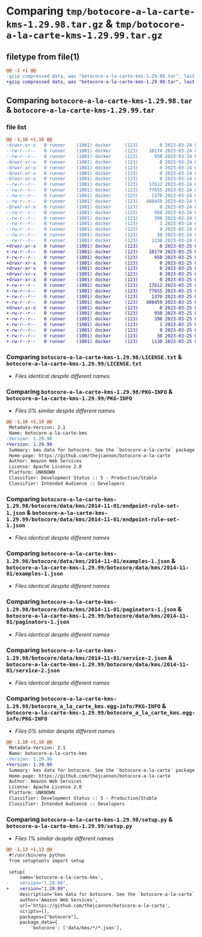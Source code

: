 # Comparing `tmp/botocore-a-la-carte-kms-1.29.98.tar.gz` & `tmp/botocore-a-la-carte-kms-1.29.99.tar.gz`

## filetype from file(1)

```diff
@@ -1 +1 @@
-gzip compressed data, was "botocore-a-la-carte-kms-1.29.98.tar", last modified: Fri Mar 24 01:24:27 2023, max compression
+gzip compressed data, was "botocore-a-la-carte-kms-1.29.99.tar", last modified: Sat Mar 25 01:22:51 2023, max compression
```

## Comparing `botocore-a-la-carte-kms-1.29.98.tar` & `botocore-a-la-carte-kms-1.29.99.tar`

### file list

```diff
@@ -1,18 +1,18 @@
-drwxr-xr-x   0 runner    (1001) docker     (123)        0 2023-03-24 01:24:27.162018 botocore-a-la-carte-kms-1.29.98/
--rw-r--r--   0 runner    (1001) docker     (123)    10174 2023-03-24 01:24:26.000000 botocore-a-la-carte-kms-1.29.98/LICENSE.txt
--rw-r--r--   0 runner    (1001) docker     (123)      950 2023-03-24 01:24:27.162018 botocore-a-la-carte-kms-1.29.98/PKG-INFO
-drwxr-xr-x   0 runner    (1001) docker     (123)        0 2023-03-24 01:24:27.158018 botocore-a-la-carte-kms-1.29.98/botocore/
-drwxr-xr-x   0 runner    (1001) docker     (123)        0 2023-03-24 01:24:27.158018 botocore-a-la-carte-kms-1.29.98/botocore/data/
-drwxr-xr-x   0 runner    (1001) docker     (123)        0 2023-03-24 01:24:27.158018 botocore-a-la-carte-kms-1.29.98/botocore/data/kms/
-drwxr-xr-x   0 runner    (1001) docker     (123)        0 2023-03-24 01:24:27.158018 botocore-a-la-carte-kms-1.29.98/botocore/data/kms/2014-11-01/
--rw-r--r--   0 runner    (1001) docker     (123)    17612 2023-03-24 01:23:57.000000 botocore-a-la-carte-kms-1.29.98/botocore/data/kms/2014-11-01/endpoint-rule-set-1.json
--rw-r--r--   0 runner    (1001) docker     (123)    77655 2023-03-24 01:23:57.000000 botocore-a-la-carte-kms-1.29.98/botocore/data/kms/2014-11-01/examples-1.json
--rw-r--r--   0 runner    (1001) docker     (123)     1370 2023-03-24 01:23:57.000000 botocore-a-la-carte-kms-1.29.98/botocore/data/kms/2014-11-01/paginators-1.json
--rw-r--r--   0 runner    (1001) docker     (123)   408459 2023-03-24 01:23:57.000000 botocore-a-la-carte-kms-1.29.98/botocore/data/kms/2014-11-01/service-2.json
-drwxr-xr-x   0 runner    (1001) docker     (123)        0 2023-03-24 01:24:27.158018 botocore-a-la-carte-kms-1.29.98/botocore_a_la_carte_kms.egg-info/
--rw-r--r--   0 runner    (1001) docker     (123)      950 2023-03-24 01:24:27.000000 botocore-a-la-carte-kms-1.29.98/botocore_a_la_carte_kms.egg-info/PKG-INFO
--rw-r--r--   0 runner    (1001) docker     (123)      398 2023-03-24 01:24:27.000000 botocore-a-la-carte-kms-1.29.98/botocore_a_la_carte_kms.egg-info/SOURCES.txt
--rw-r--r--   0 runner    (1001) docker     (123)        1 2023-03-24 01:24:27.000000 botocore-a-la-carte-kms-1.29.98/botocore_a_la_carte_kms.egg-info/dependency_links.txt
--rw-r--r--   0 runner    (1001) docker     (123)        9 2023-03-24 01:24:27.000000 botocore-a-la-carte-kms-1.29.98/botocore_a_la_carte_kms.egg-info/top_level.txt
--rw-r--r--   0 runner    (1001) docker     (123)       38 2023-03-24 01:24:27.162018 botocore-a-la-carte-kms-1.29.98/setup.cfg
--rw-r--r--   0 runner    (1001) docker     (123)     1130 2023-03-24 01:24:26.000000 botocore-a-la-carte-kms-1.29.98/setup.py
+drwxr-xr-x   0 runner    (1001) docker     (123)        0 2023-03-25 01:22:51.408066 botocore-a-la-carte-kms-1.29.99/
+-rw-r--r--   0 runner    (1001) docker     (123)    10174 2023-03-25 01:22:51.000000 botocore-a-la-carte-kms-1.29.99/LICENSE.txt
+-rw-r--r--   0 runner    (1001) docker     (123)      950 2023-03-25 01:22:51.408066 botocore-a-la-carte-kms-1.29.99/PKG-INFO
+drwxr-xr-x   0 runner    (1001) docker     (123)        0 2023-03-25 01:22:51.404066 botocore-a-la-carte-kms-1.29.99/botocore/
+drwxr-xr-x   0 runner    (1001) docker     (123)        0 2023-03-25 01:22:51.404066 botocore-a-la-carte-kms-1.29.99/botocore/data/
+drwxr-xr-x   0 runner    (1001) docker     (123)        0 2023-03-25 01:22:51.404066 botocore-a-la-carte-kms-1.29.99/botocore/data/kms/
+drwxr-xr-x   0 runner    (1001) docker     (123)        0 2023-03-25 01:22:51.404066 botocore-a-la-carte-kms-1.29.99/botocore/data/kms/2014-11-01/
+-rw-r--r--   0 runner    (1001) docker     (123)    17612 2023-03-25 01:22:12.000000 botocore-a-la-carte-kms-1.29.99/botocore/data/kms/2014-11-01/endpoint-rule-set-1.json
+-rw-r--r--   0 runner    (1001) docker     (123)    77655 2023-03-25 01:22:12.000000 botocore-a-la-carte-kms-1.29.99/botocore/data/kms/2014-11-01/examples-1.json
+-rw-r--r--   0 runner    (1001) docker     (123)     1370 2023-03-25 01:22:12.000000 botocore-a-la-carte-kms-1.29.99/botocore/data/kms/2014-11-01/paginators-1.json
+-rw-r--r--   0 runner    (1001) docker     (123)   408459 2023-03-25 01:22:12.000000 botocore-a-la-carte-kms-1.29.99/botocore/data/kms/2014-11-01/service-2.json
+drwxr-xr-x   0 runner    (1001) docker     (123)        0 2023-03-25 01:22:51.408066 botocore-a-la-carte-kms-1.29.99/botocore_a_la_carte_kms.egg-info/
+-rw-r--r--   0 runner    (1001) docker     (123)      950 2023-03-25 01:22:51.000000 botocore-a-la-carte-kms-1.29.99/botocore_a_la_carte_kms.egg-info/PKG-INFO
+-rw-r--r--   0 runner    (1001) docker     (123)      398 2023-03-25 01:22:51.000000 botocore-a-la-carte-kms-1.29.99/botocore_a_la_carte_kms.egg-info/SOURCES.txt
+-rw-r--r--   0 runner    (1001) docker     (123)        1 2023-03-25 01:22:51.000000 botocore-a-la-carte-kms-1.29.99/botocore_a_la_carte_kms.egg-info/dependency_links.txt
+-rw-r--r--   0 runner    (1001) docker     (123)        9 2023-03-25 01:22:51.000000 botocore-a-la-carte-kms-1.29.99/botocore_a_la_carte_kms.egg-info/top_level.txt
+-rw-r--r--   0 runner    (1001) docker     (123)       38 2023-03-25 01:22:51.408066 botocore-a-la-carte-kms-1.29.99/setup.cfg
+-rw-r--r--   0 runner    (1001) docker     (123)     1130 2023-03-25 01:22:51.000000 botocore-a-la-carte-kms-1.29.99/setup.py
```

### Comparing `botocore-a-la-carte-kms-1.29.98/LICENSE.txt` & `botocore-a-la-carte-kms-1.29.99/LICENSE.txt`

 * *Files identical despite different names*

### Comparing `botocore-a-la-carte-kms-1.29.98/PKG-INFO` & `botocore-a-la-carte-kms-1.29.99/PKG-INFO`

 * *Files 0% similar despite different names*

```diff
@@ -1,10 +1,10 @@
 Metadata-Version: 2.1
 Name: botocore-a-la-carte-kms
-Version: 1.29.98
+Version: 1.29.99
 Summary: kms data for botocore. See the `botocore-a-la-carte` package for more info.
 Home-page: https://github.com/thejcannon/botocore-a-la-carte
 Author: Amazon Web Services
 License: Apache License 2.0
 Platform: UNKNOWN
 Classifier: Development Status :: 5 - Production/Stable
 Classifier: Intended Audience :: Developers
```

### Comparing `botocore-a-la-carte-kms-1.29.98/botocore/data/kms/2014-11-01/endpoint-rule-set-1.json` & `botocore-a-la-carte-kms-1.29.99/botocore/data/kms/2014-11-01/endpoint-rule-set-1.json`

 * *Files identical despite different names*

### Comparing `botocore-a-la-carte-kms-1.29.98/botocore/data/kms/2014-11-01/examples-1.json` & `botocore-a-la-carte-kms-1.29.99/botocore/data/kms/2014-11-01/examples-1.json`

 * *Files identical despite different names*

### Comparing `botocore-a-la-carte-kms-1.29.98/botocore/data/kms/2014-11-01/paginators-1.json` & `botocore-a-la-carte-kms-1.29.99/botocore/data/kms/2014-11-01/paginators-1.json`

 * *Files identical despite different names*

### Comparing `botocore-a-la-carte-kms-1.29.98/botocore/data/kms/2014-11-01/service-2.json` & `botocore-a-la-carte-kms-1.29.99/botocore/data/kms/2014-11-01/service-2.json`

 * *Files identical despite different names*

### Comparing `botocore-a-la-carte-kms-1.29.98/botocore_a_la_carte_kms.egg-info/PKG-INFO` & `botocore-a-la-carte-kms-1.29.99/botocore_a_la_carte_kms.egg-info/PKG-INFO`

 * *Files 0% similar despite different names*

```diff
@@ -1,10 +1,10 @@
 Metadata-Version: 2.1
 Name: botocore-a-la-carte-kms
-Version: 1.29.98
+Version: 1.29.99
 Summary: kms data for botocore. See the `botocore-a-la-carte` package for more info.
 Home-page: https://github.com/thejcannon/botocore-a-la-carte
 Author: Amazon Web Services
 License: Apache License 2.0
 Platform: UNKNOWN
 Classifier: Development Status :: 5 - Production/Stable
 Classifier: Intended Audience :: Developers
```

### Comparing `botocore-a-la-carte-kms-1.29.98/setup.py` & `botocore-a-la-carte-kms-1.29.99/setup.py`

 * *Files 1% similar despite different names*

```diff
@@ -1,13 +1,13 @@
 #!/usr/bin/env python
 from setuptools import setup
 
 setup(
     name='botocore-a-la-carte-kms',
-    version="1.29.98",
+    version="1.29.99",
     description='kms data for botocore. See the `botocore-a-la-carte` package for more info.',
     author='Amazon Web Services',
     url='https://github.com/thejcannon/botocore-a-la-carte',
     scripts=[],
     packages=["botocore"],
     package_data={
         'botocore': ['data/kms/*/*.json'],
```

